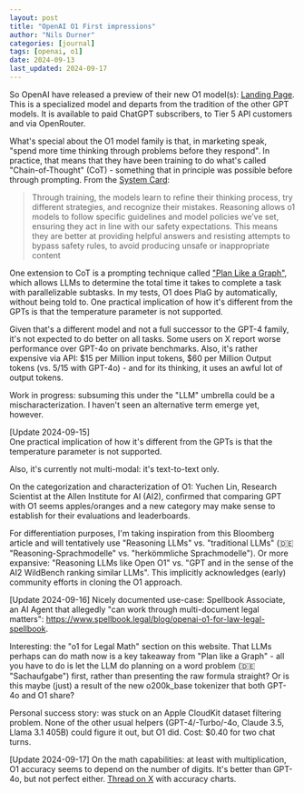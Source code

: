 ```yaml
---
layout: post
title: "OpenAI O1 First impressions"
author: "Nils Durner"
categories: [journal]
tags: [openai, o1]
date: 2024-09-13
last_updated: 2024-09-17
---
```


So OpenAI have released a preview of their new O1 model(s): [Landing Page](https://openai.com/o1/). This is a specialized model and departs from the tradition of the other GPT models. It is available to paid ChatGPT subscribers, to Tier 5 API customers and via OpenRouter.
 
What's special about the O1 model family is that, in marketing speak, "spend more time thinking through problems before they respond". In practice, that means that they have been training to do what's called "Chain-of-Thought" (CoT) - something that in principle was possible before through prompting. From the [System Card](https://assets.ctfassets.net/kftzwdyauwt9/67qJD51Aur3eIc96iOfeOP/71551c3d223cd97e591aa89567306912/o1_system_card.pdf):
> Through training, the models learn to refine their thinking process, try different strategies, and recognize their mistakes. Reasoning allows o1 models to follow specific guidelines and model policies we’ve set, ensuring they act in line with our safety expectations. This means they are better at providing helpful answers and resisting attempts to bypass safety rules, to avoid producing unsafe or inappropriate content

One extension to CoT is a prompting technique called ["Plan Like a Graph"](https://arxiv.org/abs/2402.02805), which allows LLMs to determine the total time it takes to complete a task with parallelizable subtasks. In my tests, O1 does PlaG by automatically, without being told to.
One practical implication of how it's different from the GPTs is that the temperature parameter is not supported.

Given that's a different model and not a full successor to the GPT-4 family, it's not expected to do better on all tasks. Some users on X report worse performance over GPT-4o on private benchmarks. Also, it's rather expensive via API: $15 per Million input tokens, $60 per Million Output tokens (vs. $5/$15 with GPT-4o) - and for its thinking, it uses an awful lot of output tokens.
 
Work in progress: subsuming this under the "LLM" umbrella could be a mischaracterization. I haven't seen an alternative term emerge yet, however.
 
[Update 2024-09-15] \
One practical implication of how it's different from the GPTs is that the temperature parameter is not supported.

Also, it's currently not multi-modal: it's text-to-text only.

On the categorization and characterization of O1: Yuchen Lin, Research Scientist at the Allen Institute for AI (AI2), confirmed that comparing GPT with O1 seems apples/oranges and a new category may make sense to establish for their evaluations and leaderboards.

For differentiation purposes, I'm taking inspiration from this Bloomberg article and will tentatively use "Reasoning LLMs" vs. "traditional LLMs" (🇩🇪 "Reasoning-Sprachmodelle" vs. "herkömmliche Sprachmodelle"). Or more expansive: "Reasoning LLMs like Open O1" vs. "GPT and in the sense of the AI2 WildBench ranking similar LLMs". This implicitly acknowledges (early) community efforts in cloning the O1 approach.

[Update 2024-09-16]
Nicely documented use-case: Spellbook Associate, an AI Agent that allegedly "can work through multi-document legal matters": https://www.spellbook.legal/blog/openai-o1-for-law-legal-spellbook.
 
Interesting: the "o1 for Legal Math" section on this website. That LLMs perhaps can do math now is a key takeaway from "Plan like a Graph" - all you have to do is let the LLM do planning on a word problem (🇩🇪 "Sachaufgabe") first, rather than presenting the raw formula straight? Or is this maybe (just) a result of the new o200k_base tokenizer that both GPT-4o and O1 share?
 
Personal success story: was stuck on an Apple CloudKit dataset filtering problem. None of the other usual helpers (GPT-4/-Turbo/-4o, Claude 3.5, Llama 3.1 405B) could figure it out, but O1 did. Cost: $0.40 for two chat turns.

[Update 2024-09-17]
On the math capabilities: at least with multiplication, O1 accuracy seems to depend on the number of digits. It's better than GPT-4o, but not perfect either. [Thread on X](https://x.com/yuntiandeng/status/1836114401213989366) with accuracy charts.